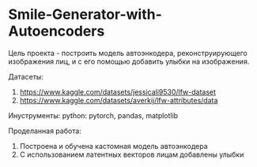 # Smile-Generator-with-Autoencoders
Цель проекта - построить модель автоэнкодера, реконструирующего изображения лиц, и с его помощью добавить улыбки на изображения.

Датасеты: 
1. https://www.kaggle.com/datasets/jessicali9530/lfw-dataset
2. https://www.kaggle.com/datasets/averkij/lfw-attributes/data

Инуструменты:
python: pytorch, pandas, matplotlib

Проделанная работа: 
1. Построена и обучена кастомная модель автоэнкодера
2. С использованием латентных векторов лицам добавлены улыбки
   
